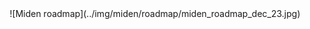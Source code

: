 <style>
   .md-sidebar.md-sidebar--secondary,
   .md-content__button {
   display: none;
   }
</style>
<center>
![Miden roadmap](../img/miden/roadmap/miden_roadmap_dec_23.jpg)
</center>